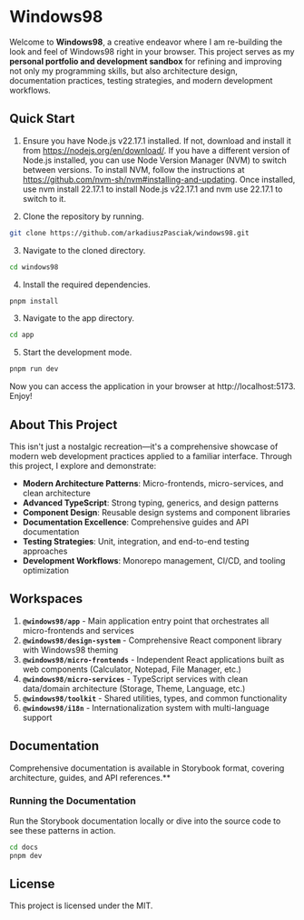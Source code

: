 # Windows98

Welcome to **Windows98**, a creative endeavor where I am re-building the look and feel of Windows98 right in your browser. This project serves as my **personal portfolio and development sandbox** for refining and improving not only my programming skills, but also architecture design, documentation practices, testing strategies, and modern development workflows.


## Quick Start

1. Ensure you have Node.js v22.17.1 installed. If not, download and install it from https://nodejs.org/en/download/. If you have a different version of Node.js installed, you can use Node Version Manager (NVM) to switch between versions. To install NVM, follow the instructions at https://github.com/nvm-sh/nvm#installing-and-updating. Once installed, use nvm install 22.17.1 to install Node.js v22.17.1 and nvm use 22.17.1 to switch to it.

2. Clone the repository by running.

```bash
git clone https://github.com/arkadiuszPasciak/windows98.git
```

3. Navigate to the cloned directory.

```bash
cd windows98
```

4. Install the required dependencies.

```bash
pnpm install
```

3. Navigate to the app directory.

```bash
cd app
```

5. Start the development mode.

```bash
pnpm run dev
```

Now you can access the application in your browser at http://localhost:5173. Enjoy!

## About This Project

This isn't just a nostalgic recreation—it's a comprehensive showcase of modern web development practices applied to a familiar interface. Through this project, I explore and demonstrate:

- **Modern Architecture Patterns**: Micro-frontends, micro-services, and clean architecture
- **Advanced TypeScript**: Strong typing, generics, and design patterns
- **Component Design**: Reusable design systems and component libraries
- **Documentation Excellence**: Comprehensive guides and API documentation
- **Testing Strategies**: Unit, integration, and end-to-end testing approaches
- **Development Workflows**: Monorepo management, CI/CD, and tooling optimization

## Workspaces

1. **`@windows98/app`** - Main application entry point that orchestrates all micro-frontends and services
2. **`@windows98/design-system`** - Comprehensive React component library with Windows98 theming
3. **`@windows98/micro-frontends`** - Independent React applications built as web components (Calculator, Notepad, File Manager, etc.)
4. **`@windows98/micro-services`** - TypeScript services with clean data/domain architecture (Storage, Theme, Language, etc.)
5. **`@windows98/toolkit`** - Shared utilities, types, and common functionality
6. **`@windows98/i18n`** - Internationalization system with multi-language support

## Documentation

Comprehensive documentation is available in Storybook format, covering architecture, guides, and API references.**

### Running the Documentation

Run the Storybook documentation locally or dive into the source code to see these patterns in action.

```bash
cd docs
pnpm dev
```

## License

This project is licensed under the MIT.

